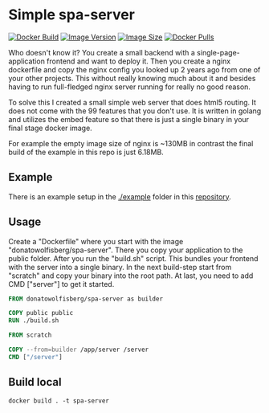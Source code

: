 # Simple spa-server

[![Docker Build](https://img.shields.io/docker/cloud/build/donatowolfisberg/spa-server)](https://hub.docker.com/r/donatowolfisberg/spa-server)
[![Image Version](https://img.shields.io/docker/v/donatowolfisberg/spa-server?sort=semver)](https://hub.docker.com/r/donatowolfisberg/spa-server)
[![Image Size](https://img.shields.io/docker/image-size/donatowolfisberg/spa-server?sort=date)](https://hub.docker.com/r/donatowolfisberg/spa-server)
[![Docker Pulls](https://img.shields.io/docker/pulls/donatowolfisberg/spa-server)](https://hub.docker.com/r/donatowolfisberg/spa-server)

Who doesn't know it? You create a small backend with a single-page-application frontend and want to deploy it. Then you
create a nginx dockerfile and copy the nginx config you looked up 2 years ago from one of your other projects. This
without really knowing much about it and besides having to run full-fledged nginx server running for really no good
reason.

To solve this I created a small simple web server that does html5 routing. It does not come with the 99 features that
you don't use. It is written in golang and utilizes the embed feature so that there is just a single binary in your
final stage docker image.

For example the empty image size of nginx is ~130MB in contrast the final build of the example in this repo is just
6.18MB.

## Example

There is an example setup in the [./example](https://github.com/SirCremefresh/spa-server/example) folder in
this [repository](https://github.com/SirCremefresh/spa-server).

## Usage

Create a "Dockerfile" where you start with the image "donatowolfisberg/spa-server". There you copy your application to
the public folder. After you run the "build.sh" script. This bundles your frontend with the server into a single binary.
In the next build-step start from "scratch" and copy your binary into the root path. At last, you need to add
CMD ["server"] to get it started.

```dockerfile
FROM donatowolfisberg/spa-server as builder

COPY public public
RUN ./build.sh

FROM scratch

COPY --from=builder /app/server /server
CMD ["/server"]
```

## Build local

```shell
docker build . -t spa-server 
```
